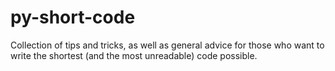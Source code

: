 # py-short-code
Collection of tips and tricks, as well as general advice for those who want to write the shortest (and the most unreadable) code possible.

